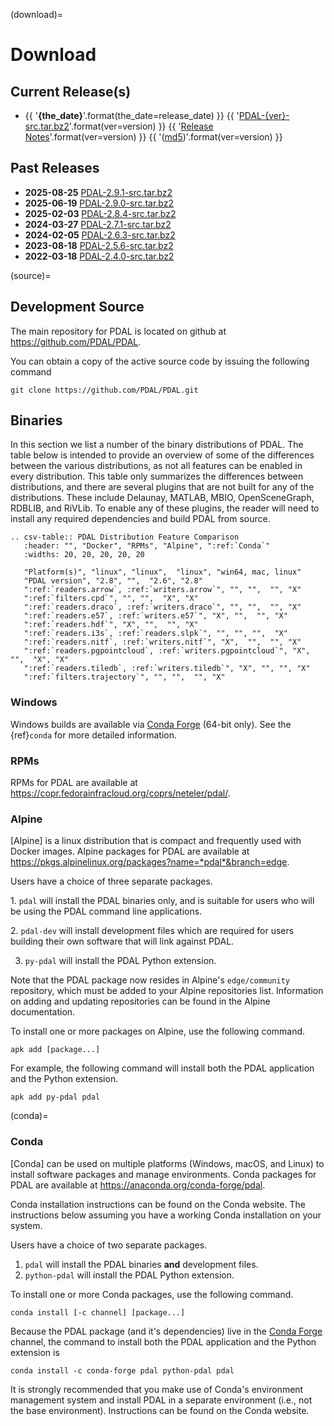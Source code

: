 (download)=

# Download

## Current Release(s)

[dynamically set the release version and date from _config.yml]::

- {{ '**{the_date}**'.format(the_date=release_date) }} {{ '[PDAL-{ver}-src.tar.bz2](https://github.com/PDAL/PDAL/releases/download/{ver}/PDAL-{ver}-src.tar.bz2)'.format(ver=version) }} {{ '[Release Notes](https://github.com/PDAL/PDAL/releases/tag/{ver})'.format(ver=version) }} {{ '([md5](https://github.com/PDAL/PDAL/releases/download/{ver}/PDAL-{ver}-src.tar.bz2.md5))'.format(ver=version) }}

## Past Releases


- **2025-08-25** [PDAL-2.9.1-src.tar.bz2]
- **2025-06-19** [PDAL-2.9.0-src.tar.bz2]
- **2025-02-03** [PDAL-2.8.4-src.tar.bz2]
- **2024-03-27** [PDAL-2.7.1-src.tar.bz2]
- **2024-02-05** [PDAL-2.6.3-src.tar.bz2]
- **2023-08-18** [PDAL-2.5.6-src.tar.bz2]
- **2022-03-18** [PDAL-2.4.0-src.tar.bz2]

(source)=

## Development Source

The main repository for PDAL is located on github at
<https://github.com/PDAL/PDAL>.

You can obtain a copy of the active source code by issuing the following
command

```
git clone https://github.com/PDAL/PDAL.git
```

## Binaries

In this section we list a number of the binary distributions of PDAL. The table
below is intended to provide an overview of some of the differences between the
various distributions, as not all features can be enabled in every
distribution. This table only summarizes the differences between distributions,
and there are several plugins that are not built for any of the distributions.
These include Delaunay, MATLAB, MBIO, OpenSceneGraph, RDBLIB,
and RiVLib. To enable any of these plugins, the reader will need to install any
required dependencies and build PDAL from source.

```{eval-rst}
.. csv-table:: PDAL Distribution Feature Comparison
   :header: "", "Docker", "RPMs", "Alpine", ":ref:`Conda`"
   :widths: 20, 20, 20, 20, 20

   "Platform(s)", "linux", "linux",  "linux", "win64, mac, linux"
   "PDAL version", "2.8", "",  "2.6", "2.8"
   ":ref:`readers.arrow`, :ref:`writers.arrow`", "", "",  "", "X"
   ":ref:`filters.cpd`", "", "",  "X", "X"
   ":ref:`readers.draco`, :ref:`writers.draco`", "", "",  "", "X"
   ":ref:`readers.e57`, :ref:`writers.e57`", "X", "",  "", "X"
   ":ref:`readers.hdf`", "X", "",  "", "X"
   ":ref:`readers.i3s`, :ref:`readers.slpk`", "", "", "",  "X"
   ":ref:`readers.nitf`, :ref:`writers.nitf`", "X",  "",  "", "X"
   ":ref:`readers.pgpointcloud`, :ref:`writers.pgpointcloud`", "X",  "",  "X", "X"
   ":ref:`readers.tiledb`, :ref:`writers.tiledb`", "X", "", "", "X"
   ":ref:`filters.trajectory`", "", "",  "", "X"

```

### Windows

Windows builds are available via [Conda Forge] (64-bit only). See the
{ref}`conda` for more detailed information.

### RPMs

RPMs for PDAL are available at
<https://copr.fedorainfracloud.org/coprs/neteler/pdal/>.

### Alpine

[Alpine] is a linux distribution that is compact and frequently used with
Docker images. Alpine packages for PDAL are available at
<https://pkgs.alpinelinux.org/packages?name=*pdal*&branch=edge>.

Users have a choice of three separate packages.

1\. `pdal` will install the PDAL binaries only, and is suitable for users who
will be using the PDAL command line applications.

2\. `pdal-dev` will install development files which are required for users
building their own software that will link against PDAL.

3. `py-pdal` will install the PDAL Python extension.

Note that the PDAL package now resides in Alpine's `edge/community` repository,
which must be added to your Alpine repositories list. Information on adding and
updating repositories can be found in the Alpine documentation.

To install one or more packages on Alpine, use the following command.

```
apk add [package...]
```

For example, the following command will install both the PDAL application and
the Python extension.

```
apk add py-pdal pdal
```

(conda)=

### Conda

[Conda] can be used on multiple platforms (Windows, macOS, and Linux) to
install software packages and manage environments. Conda packages for PDAL are
available at <https://anaconda.org/conda-forge/pdal>.

Conda installation instructions can be found on the Conda website. The
instructions below assuming you have a working Conda installation on your
system.

Users have a choice of two separate packages.

1. `pdal` will install the PDAL binaries **and** development files.
2. `python-pdal` will install the PDAL Python extension.

To install one or more Conda packages, use the following command.

```
conda install [-c channel] [package...]
```

Because the PDAL package (and it's dependencies) live in the [Conda Forge]
channel, the command to install both the PDAL application and the Python
extension is

```
conda install -c conda-forge pdal python-pdal pdal
```

It is strongly recommended that you make use of Conda's environment management
system and install PDAL in a separate environment (i.e., not the base
environment). Instructions can be found on the Conda website.

[alpine linux]: https://www.alpinelinux.org/
[conda forge]: https://anaconda.org/conda-forge/pdal
[pdal-1.9.1-src.tar.bz2]: https://github.com/PDAL/PDAL/releases/download/1.9.1/PDAL-1.9.1-src.tar.bz2
[pdal-2.0.1-src.tar.bz2]: https://github.com/PDAL/PDAL/releases/download/2.0.1/PDAL-2.0.1-src.tar.bz2
[pdal-2.1.0-src.tar.bz2]: https://github.com/PDAL/PDAL/releases/download/2.1.0/PDAL-2.1.0-src.tar.bz2
[pdal-2.2.0-src.tar.bz2]: https://github.com/PDAL/PDAL/releases/download/2.2.0/PDAL-2.2.0-src.tar.bz2
[pdal-2.3.0-src.tar.bz2]: https://github.com/PDAL/PDAL/releases/download/2.3.0/PDAL-2.3.0-src.tar.bz2
[pdal-2.4.0-src.tar.bz2]: https://github.com/PDAL/PDAL/releases/download/2.4.0/PDAL-2.4.0-src.tar.bz2
[pdal-2.4.2-src.tar.bz2]: https://github.com/PDAL/PDAL/releases/download/2.4.2/PDAL-2.4.2-src.tar.bz2
[pdal-2.5.0-src.tar.bz2]: https://github.com/PDAL/PDAL/releases/download/2.5.0/PDAL-2.5.0-src.tar.bz2
[pdal-2.5.1-src.tar.bz2]: https://github.com/PDAL/PDAL/releases/download/2.5.1/PDAL-2.5.1-src.tar.bz2
[pdal-2.5.2-src.tar.bz2]: https://github.com/PDAL/PDAL/releases/download/2.5.2/PDAL-2.5.2-src.tar.bz2
[pdal-2.5.3-src.tar.bz2]: https://github.com/PDAL/PDAL/releases/download/2.5.3/PDAL-2.5.3-src.tar.bz2
[pdal-2.5.4-src.tar.bz2]: https://github.com/PDAL/PDAL/releases/download/2.5.4/PDAL-2.5.4-src.tar.bz2
[pdal-2.5.5-src.tar.bz2]: https://github.com/PDAL/PDAL/releases/download/2.5.5/PDAL-2.5.5-src.tar.bz2
[pdal-2.5.6-src.tar.bz2]: https://github.com/PDAL/PDAL/releases/download/2.5.6/PDAL-2.5.6-src.tar.bz2
[pdal-2.6.0-src.tar.bz2]: https://github.com/PDAL/PDAL/releases/download/2.6.0/PDAL-2.6.0-src.tar.bz2
[pdal-2.6.1-src.tar.bz2]: https://github.com/PDAL/PDAL/releases/download/2.6.1/PDAL-2.6.1-src.tar.bz2
[pdal-2.6.2-src.tar.bz2]: https://github.com/PDAL/PDAL/releases/download/2.6.2/PDAL-2.6.2-src.tar.bz2
[pdal-2.6.3-src.tar.bz2]: https://github.com/PDAL/PDAL/releases/download/2.6.3/PDAL-2.6.3-src.tar.bz2
[pdal-2.7.0-src.tar.bz2]: https://github.com/PDAL/PDAL/releases/download/2.7.0/PDAL-2.7.0-src.tar.bz2
[pdal-2.7.1-src.tar.bz2]: https://github.com/PDAL/PDAL/releases/download/2.7.1/PDAL-2.7.1-src.tar.bz2
[pdal-2.8.0-src.tar.bz2]: https://github.com/PDAL/PDAL/releases/download/2.8.0/PDAL-2.8.0-src.tar.bz2
[pdal-2.8.4-src.tar.bz2]: https://github.com/PDAL/PDAL/releases/download/2.8.4/PDAL-2.8.4-src.tar.bz2
[pdal-2.9.0-src.tar.bz2]: https://github.com/PDAL/PDAL/releases/download/2.9.0/PDAL-2.9.0-src.tar.bz2
[pdal-2.9.1-src.tar.bz2]: https://github.com/PDAL/PDAL/releases/download/2.9.1/PDAL-2.9.1-src.tar.bz2

